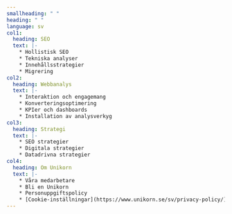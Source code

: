 ```yaml
---
smallheading: " "
heading: " "
language: sv
col1:
  heading: SEO
  text: |-
    * Hollistisk SEO
    * Tekniska analyser
    * Innehållsstrategier
    * Migrering
col2:
  heading: Webbanalys
  text: |-
    * I﻿nteraktion och engagemang
    * K﻿onverteringsoptimering
    * KPIer och dashboards
    * Installation av analysverkyg
col3:
  heading: Strategi
  text: |-
    * S﻿EO strategier
    * Digitala strategier
    * D﻿atadrivna strategier
col4:
  heading: Om Unikorn
  text: |-
    * Våra medarbetare
    * Bli en Unikorn
    * Personuppgiftspolicy
    * [Cookie-inställningar](https://www.unikorn.se/sv/privacy-policy/)
---
```

